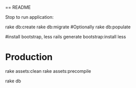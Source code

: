 == README

Stop to run application:

rake db:create
rake db:migrate
#Optionally rake db:populate

#install bootstrap, less
rails generate bootstrap:install less

# Production
rake assets:clean
rake assets:precompile

rake db
